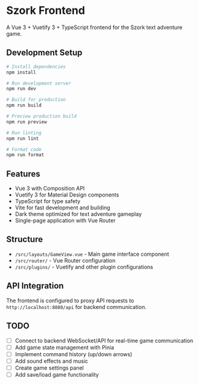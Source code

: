 # Szork Frontend

A Vue 3 + Vuetify 3 + TypeScript frontend for the Szork text adventure game.

## Development Setup

```bash
# Install dependencies
npm install

# Run development server
npm run dev

# Build for production
npm run build

# Preview production build
npm run preview

# Run linting
npm run lint

# Format code
npm run format
```

## Features

- Vue 3 with Composition API
- Vuetify 3 for Material Design components
- TypeScript for type safety
- Vite for fast development and building
- Dark theme optimized for text adventure gameplay
- Single-page application with Vue Router

## Structure

- `/src/layouts/GameView.vue` - Main game interface component
- `/src/router/` - Vue Router configuration
- `/src/plugins/` - Vuetify and other plugin configurations

## API Integration

The frontend is configured to proxy API requests to `http://localhost:8080/api` for backend communication.

## TODO

- [ ] Connect to backend WebSocket/API for real-time game communication
- [ ] Add game state management with Pinia
- [ ] Implement command history (up/down arrows)
- [ ] Add sound effects and music
- [ ] Create game settings panel
- [ ] Add save/load game functionality